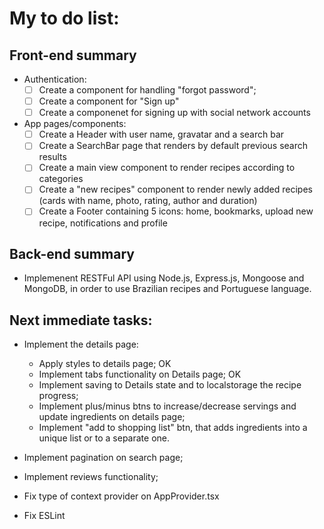 # My to do list:

## Front-end summary

- Authentication:
  - [ ] Create a component for handling "forgot password";
  - [ ] Create a component for "Sign up"
  - [ ] Create a componenet for signing up with social network accounts
- App pages/components:
  - [ ] Create a Header with user name, gravatar and a search bar
  - [ ] Create a SearchBar page that renders by default previous search results
  - [ ] Create a main view component to render recipes according to categories
  - [ ] Create a "new recipes" component to render newly added recipes (cards with name, photo, rating, author and duration)
  - [ ] Create a Footer containing 5 icons: home, bookmarks, upload new recipe, notifications and profile

## Back-end summary

- Implemenent RESTFul API using Node.js, Express.js, Mongoose and MongoDB, in order to use Brazilian recipes and Portuguese language.

## Next immediate tasks:

- Implement the details page:

  - Apply styles to details page; OK
  - Implement tabs functionality on Details page; OK
  - Implement saving to Details state and to localstorage the recipe progress;
  - Implement plus/minus btns to increase/decrease servings and update ingredients on details page;
  - Implement "add to shopping list" btn, that adds ingredients into a unique list or to a separate one.

- Implement pagination on search page;
- Implement reviews functionality;

- Fix type of context provider on AppProvider.tsx

- Fix ESLint
